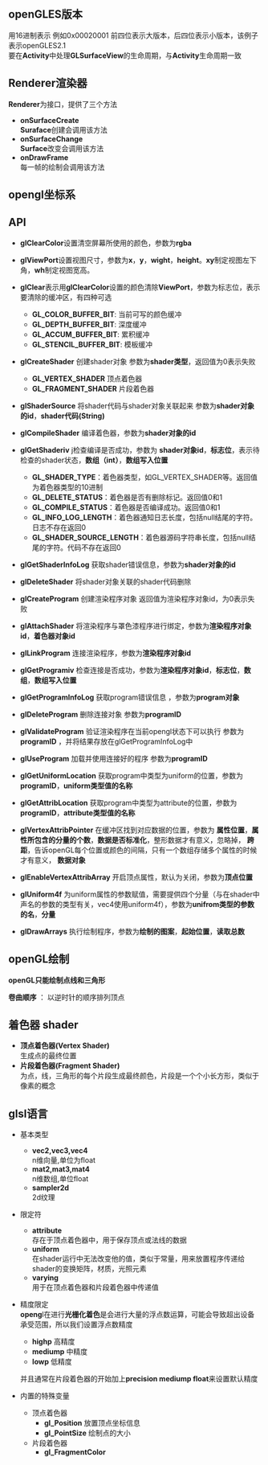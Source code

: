 ## **openGLES**版本  
用16进制表示 例如0x00020001  前四位表示大版本，后四位表示小版本，该例子表示openGLES2.1  
要在**Activity**中处理**GLSurfaceView**的生命周期，与**Activity**生命周期一致
## **Renderer渲染器**
**Renderer**为接口，提供了三个方法  
 - **onSurfaceCreate**  
    **Suraface**创建会调用该方法  
 - **onSurfaceChange**   
    **Surface**改变会调用该方法  
 - **onDrawFrame**  
    每一帧的绘制会调用该方法    

## **opengl坐标系**

## **API**
 - **glClearColor**设置清空屏幕所使用的颜色，参数为**rgba**  
 - **glViewPort**设置视图尺寸，参数为**x**，**y**，**wight**，**height**。**xy**制定视图左下角，**wh**制定视图宽高。  
 - **glClear**表示用**glClearColor**设置的颜色清除**ViewPort**，参数为标志位，表示要清除的缓冲区，有四种可选
    - **GL_COLOR_BUFFER_BIT**: 当前可写的颜色缓冲  
    - **GL_DEPTH_BUFFER_BIT**: 深度缓冲  
    - **GL_ACCUM_BUFFER_BIT**: 累积缓冲  
    - **GL_STENCIL_BUFFER_BIT**: 模板缓冲   
 - **glCreateShader** 创建shader对象 参数为**shader类型**，返回值为0表示失败
     - **GL_VERTEX_SHADER** 顶点着色器
     - **GL_FRAGMENT_SHADER** 片段着色器

 - **glShaderSource**  将shader代码与shader对象关联起来 参数为**shader对象 的id**，**shader代码(String)**
 - **glCompileShader** 编译着色器，参数为**shader对象的id**
 - **glGetShaderiv** j检查编译是否成功，参数为 **shader对象id**，**标志位**，表示待检查的shader状态，**数组（int）**，**数组写入位置**
    - **GL_SHADER_TYPE**：着色器类型，如GL_VERTEX_SHADER等。返回值为着色器类型的10进制 
    - **GL_DELETE_STATUS**：着色器是否有删除标记。返回值0和1
    - **GL_COMPILE_STATUS**：着色器是否编译成功。返回值0和1 
    - **GL_INFO_LOG_LENGTH**：着色器通知日志长度，包括null结尾的字符。日志不存在返回0
    - **GL_SHADER_SOURCE_LENGTH**：着色器源码字符串长度，包括null结尾的字符。代码不存在返回0
 - **glGetShaderInfoLog**  获取shader错误信息，参数为**shader对象的id**
 - **glDeleteShader** 将shader对象关联的shader代码删除
 - **glCreateProgram** 创建渲染程序对象 返回值为渲染程序对象id，为0表示失败
 - **glAttachShader** 将渲染程序与罩色漆程序进行绑定，参数为**渲染程序对象id**，**着色器对象id**
 - **glLinkProgram** 连接渲染程序，参数为**渲染程序对象id**
 - **glGetProgramiv** 检查连接是否成功，参数为**渲染程序对象id**，**标志位**，**数组**，**数组写入位置**
 - **glGetProgramInfoLog** 获取program错误信息 ，参数为**program对象**
 - **glDeleteProgram** 删除连接对象 参数为**programID**
 - **glValidateProgram** 验证渲染程序在当前opengl状态下可以执行 参数为**programID** ，并将结果存放在glGetProgramInfoLog中 
 - **glUseProgram** 加载并使用连接好的程序 参数为**programID**
 - **glGetUniformLocation** 获取program中类型为uniform的位置，参数为**programID**，**uniform类型值的名称**
 - **glGetAttribLocation** 获取program中类型为attribute的位置，参数为**programID**，**attribute类型值的名称**
 - **glVertexAttribPointer** 在缓冲区找到对应数据的位置，参数为 **属性位置**，**属性所包含的分量的个数**，**数据是否标准化**，整形数据才有意义，忽略掉，
 **跨距**，告诉openGL每个位置或颜色的间隔，只有一个数组存储多个属性的时候才有意义， **数据对象**
 - **glEnableVertexAttribArray** 开启顶点属性，默认为关闭，参数为**顶点位置**
 - **glUniform4f** 为uniform属性的参数赋值，需要提供四个分量（与在shader中声名的参数的类型有关，vec4使用uniform4f），参数为**unifrom类型的参数的名**，**分量**
 - **glDrawArrays** 执行绘制程序，参数为**绘制的图案**，**起始位置**，**读取总数**

## **openGL绘制**
**openGL只能绘制点线和三角形**

**卷曲顺序** ： 以逆时针的顺序排列顶点

## **着色器 shader**
 - **顶点着色器(Vertex Shader)**   
     生成点的最终位置
 - **片段着色器(Fragment Shader)**   
    为点，线，三角形的每个片段生成最终颜色，片段是一个个小长方形，类似于像素的概念

## **glsl语言**
 - 基本类型  
     - **vec2,vec3,vec4**  
      n维向量,单位为float  
     - **mat2,mat3,mat4**  
     n维数组,单位float
     - **sampler2d**  
     2d纹理
 - 限定符 
     - **attribute**  
      存在于顶点着色器中，用于保存顶点或法线的数据
     - **uniform**   
     在shader运行中无法改变他的值，类似于常量，用来放置程序传递给shader的变换矩阵，材质，光照元素
     - **varying**  
      用于在顶点着色器和片段着色器中传递值
 - 精度限定  
    **openg**l在进行**光栅化着色**是会进行大量的浮点数运算，可能会导致超出设备承受范围，所以我们设置浮点数精度
     - **highp** 高精度
     - **mediump** 中精度
     - **lowp** 低精度  

    并且通常在片段着色器的开始加上**precision mediump float**来设置默认精度
 - 内置的特殊变量
     - 顶点着色器
         - **gl_Position** 放置顶点坐标信息
         - **gl_PointSize** 绘制点的大小
     - 片段着色器
         - **gl_FragmentColor**
